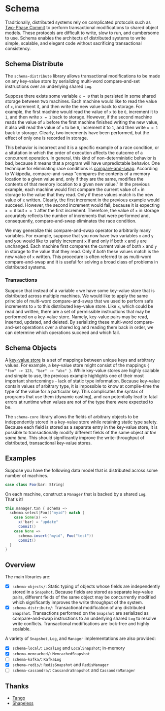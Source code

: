 # Schema
Traditionally, distributed systems rely on complicated protocols such as [Two-Phase Commit](https://en.wikipedia.org/wiki/Two-phase_commit_protocol) to perform transactional modifications to shared object models. These protocols are difficult to write, slow to run, and cumbersome to use. Schema enables the architects of distributed systems to write simple, scalable, and elegant code without sacrificing transactional consistency.

## Schema Distribute
The ```schema-distribute``` library allows transactional modifications to be made on any key-value store by serializing multi-word compare-and-set instructions over an underlying shared ```Log```.

Suppose there exists some variable ```x = 0``` that is persisted in some shared storage between two machines. Each machine would like to read the value of ```x```, increment it, and then write the new value back to storage. For example, the first machine would read the value of ```x``` to be ```0```, increment it to ```1```, and then write ```x = 1``` back to storage. However, if the second machine reads the value of ```x``` before the first machine finished writing the new value, it also will read the value of ```x``` to be ```0```, increment it to ```1```, and then write ```x = 1``` back to storage. Clearly, two increments have been performed, but the effect of only one is recorded in storage.

This behavior is incorrect and it is a specific example of a race condition, or a situtation in which the order of execution affects the outcome of a concurrent operation. In general, this kind of non-deterministic behavior is bad, because it means that a program will have unpredictable behavior. One technique for eliminating race conditions is [compare-and-swap](https://en.wikipedia.org/wiki/Compare-and-swap). According to Wikipedia, compare-and-swap "compares the contents of a memory location to a given value and, only if they are the same, modifies the contents of that memory location to a given new value." In the previous example, each machine would first compare the current value of ```x``` in storage to the value that they read. Only if these values match is the new value of ```x``` written. Clearly, the first increment in the previous example would succeed. However, the second increment would fail, because it is expecting ```x = 0``` but ```x = 1``` after the first increment. Therefore, the value of ```x``` in storage accurately reflects the number of increments that were performed and, consequently, compare-and-swap eliminates the race condition.

We may generalize this compare-and-swap operator to arbitrarily many variables. For example, suppose that you now have two variables ```x``` and ```y``` and you would like to safely increment ```x``` if and only if both ```x``` and ```y``` are unchanged. Each machine first compares the current value of both ```x``` and ```y``` in storage to the value that they read. Only if *both* these values match is the new value of ```x``` written. This procedure is often referred to as multi-word compare-and-swap and it is useful for solving a broad class of problems in distributed systems.

### Transactions
Suppose that instead of a variable ```x``` we have some key-value store that is distributed across multiple machines. We would like to apply the same principle of multi-word compare-and-swap that we used to perform safe increments to ```x``` to this distributed key-value store. Like ```x```, which could be read and written, there are a set of permissible instructions that may be performed on a key-value store. Namely, key-value pairs may be read, inserted, updated, and deleted. By serializing these multi-word compare-and-set operations over a shared log and reading them back in order, we can determine which operations succeed and which fail.

## Schema Objects
A [key-value store](https://en.wikipedia.org/wiki/Key-value_database) is a set of mappings between unique keys and arbitrary values. For example, a key-value store might consist of the mappings ```{ "foo" -> 123, "bar" -> "abc" }```. While key-value stores are highly scalable and simple to use, the previous example highlights one of their most important shortcomings - lack of static type information. Because key-value contain values of arbitrary type, it is impossible to know at compile-time the type of the value for a particular key. This complicates the syntax of programs that use them (dynamic casting), and can potentially lead to fatal errors at runtime when values are not of the type there were expected to be.

The ```schema-core``` library allows the fields of arbitrary objects to be independently stored in a key-value store while retaining static type safety. Because each field is stored as a separate entry in the key-value store, it is possible to transactionally modify different fields of the same object *at the same time*. This should significantly improve the write-throughput of distributed, transactional key-value stores.

## Examples
Suppose you have the following data model that is distributed across some number of machines.

```scala
case class Foo(bar: String)
```

On each machine, construct a ```Manager``` that is backed by a shared ```Log```. That's it!

```scala
this.manager.txn { schema =>
  schema.select[Foo]("myid") match {
    case Some(x) =>
      x('bar) = "update"
      Commit()
    case None => 
      schema.insert("myid", Foo("test"))
      Commit()
  }
}
```

## Overview
The main libraries are:
- [x] ```schema-objects/```: Static typing of objects whose fields are independently stored in a ```Snapshot```. Because fields are stored as separate key-value pairs, different fields of the same object may be concurrently modified which significantly improves the write throughput of the system.
- [x] ```schema-distribute/```: Transactional modification of any distributed ```Snapshot```. Transactions performed on the ```Snapshot``` are serialized as compare-and-swap instructions to an underlying shared ```Log``` to resolve write conflicts. Transactional modifications are lock-free and highly scalable.

A variety of ```Snapshot```, ```Log```, and ```Manager``` implementations are also provided:
- [x] ```schema-local/```: ```LocalLog``` and ```LocalSnapshot```; in-memory
- [x] ```schema-memcached/```: ```MemcachedSnapshot```
- [ ] ```schema-kafka/```: ```KafkaLog```
- [x] ```schema-redis/```: ```RedisSnapshot``` and ```RedisManager```
- [ ] ```schema-cassandra/```: ```CassandraSnapshot``` and ```CassandraManager```

## Thanks
- [Tango](http://www.cs.cornell.edu/~taozou/sosp13/tangososp.pdf)
- [Shapeless](https://github.com/milessabin/shapeless)
